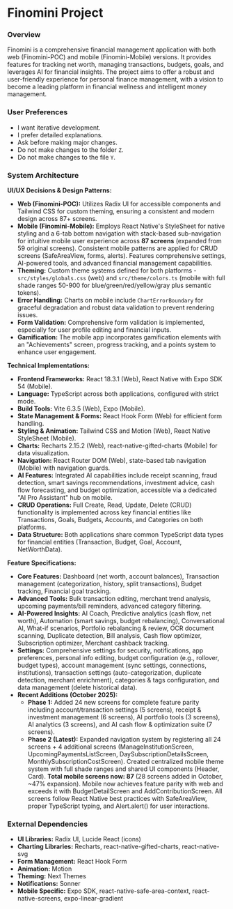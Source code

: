 # Finomini Project

### Overview
Finomini is a comprehensive financial management application with both web (Finomini-POC) and mobile (Finomini-Mobile) versions. It provides features for tracking net worth, managing transactions, budgets, goals, and leverages AI for financial insights. The project aims to offer a robust and user-friendly experience for personal finance management, with a vision to become a leading platform in financial wellness and intelligent money management.

### User Preferences
- I want iterative development.
- I prefer detailed explanations.
- Ask before making major changes.
- Do not make changes to the folder `Z`.
- Do not make changes to the file `Y`.

### System Architecture

**UI/UX Decisions & Design Patterns:**
- **Web (Finomini-POC):** Utilizes Radix UI for accessible components and Tailwind CSS for custom theming, ensuring a consistent and modern design across 87+ screens.
- **Mobile (Finomini-Mobile):** Employs React Native's StyleSheet for native styling and a 6-tab bottom navigation with stack-based sub-navigation for intuitive mobile user experience across **87 screens** (expanded from 59 original screens). Consistent mobile patterns are applied for CRUD screens (SafeAreaView, forms, alerts). Features comprehensive settings, AI-powered tools, and advanced financial management capabilities.
- **Theming:** Custom theme systems defined for both platforms - `src/styles/globals.css` (web) and `src/theme/colors.ts` (mobile with full shade ranges 50-900 for blue/green/red/yellow/gray plus semantic tokens).
- **Error Handling:** Charts on mobile include `ChartErrorBoundary` for graceful degradation and robust data validation to prevent rendering issues.
- **Form Validation:** Comprehensive form validation is implemented, especially for user profile editing and financial inputs.
- **Gamification:** The mobile app incorporates gamification elements with an "Achievements" screen, progress tracking, and a points system to enhance user engagement.

**Technical Implementations:**
- **Frontend Frameworks:** React 18.3.1 (Web), React Native with Expo SDK 54 (Mobile).
- **Language:** TypeScript across both applications, configured with strict mode.
- **Build Tools:** Vite 6.3.5 (Web), Expo (Mobile).
- **State Management & Forms:** React Hook Form (Web) for efficient form handling.
- **Styling & Animation:** Tailwind CSS and Motion (Web), React Native StyleSheet (Mobile).
- **Charts:** Recharts 2.15.2 (Web), react-native-gifted-charts (Mobile) for data visualization.
- **Navigation:** React Router DOM (Web), state-based tab navigation (Mobile) with navigation guards.
- **AI Features:** Integrated AI capabilities include receipt scanning, fraud detection, smart savings recommendations, investment advice, cash flow forecasting, and budget optimization, accessible via a dedicated "AI Pro Assistant" hub on mobile.
- **CRUD Operations:** Full Create, Read, Update, Delete (CRUD) functionality is implemented across key financial entities like Transactions, Goals, Budgets, Accounts, and Categories on both platforms.
- **Data Structure:** Both applications share common TypeScript data types for financial entities (Transaction, Budget, Goal, Account, NetWorthData).

**Feature Specifications:**
- **Core Features:** Dashboard (net worth, account balances), Transaction management (categorization, history, split transactions), Budget tracking, Financial goal tracking.
- **Advanced Tools:** Bulk transaction editing, merchant trend analysis, upcoming payments/bill reminders, advanced category filtering.
- **AI-Powered Insights:** AI Coach, Predictive analytics (cash flow, net worth), Automation (smart savings, budget rebalancing), Conversational AI, What-if scenarios, Portfolio rebalancing & review, OCR document scanning, Duplicate detection, Bill analysis, Cash flow optimizer, Subscription optimizer, Merchant cashback tracking.
- **Settings:** Comprehensive settings for security, notifications, app preferences, personal info editing, budget configuration (e.g., rollover, budget types), account management (sync settings, connections, institutions), transaction settings (auto-categorization, duplicate detection, merchant enrichment), categories & tags configuration, and data management (delete historical data).
- **Recent Additions (October 2025):** 
  - **Phase 1:** Added 24 new screens for complete feature parity including account/transaction settings (5 screens), receipt & investment management (6 screens), AI portfolio tools (3 screens), AI analytics (3 screens), and AI cash flow & optimization suite (7 screens).
  - **Phase 2 (Latest):** Expanded navigation system by registering all 24 screens + 4 additional screens (ManageInstitutionScreen, UpcomingPaymentsListScreen, DaySubscriptionDetailsScreen, MonthlySubscriptionCostScreen). Created centralized mobile theme system with full shade ranges and shared UI components (Header, Card). **Total mobile screens now: 87** (28 screens added in October, ~47% expansion). Mobile now achieves feature parity with web and exceeds it with BudgetDetailScreen and AddContributionScreen. All screens follow React Native best practices with SafeAreaView, proper TypeScript typing, and Alert.alert() for user interactions.

### External Dependencies
- **UI Libraries:** Radix UI, Lucide React (icons)
- **Charting Libraries:** Recharts, react-native-gifted-charts, react-native-svg
- **Form Management:** React Hook Form
- **Animation:** Motion
- **Theming:** Next Themes
- **Notifications:** Sonner
- **Mobile Specific:** Expo SDK, react-native-safe-area-context, react-native-screens, expo-linear-gradient